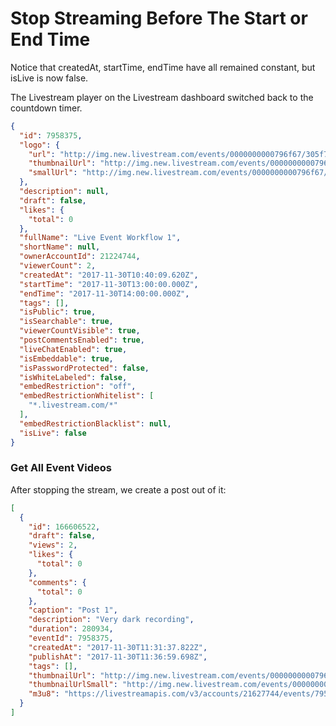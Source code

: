 # Stop Streaming Before The Start or End Time

Notice that createdAt, startTime, endTime have all remained constant, but isLive is now false.

The Livestream player on the Livestream dashboard switched back to the countdown timer.

```json
{
  "id": 7958375,
  "logo": {
    "url": "http://img.new.livestream.com/events/0000000000796f67/305f7d56-f200-4317-b4c1-1a5a47608c2d.jpg",
    "thumbnailUrl": "http://img.new.livestream.com/events/0000000000796f67/305f7d56-f200-4317-b4c1-1a5a47608c2d_50x28.jpg",
    "smallUrl": "http://img.new.livestream.com/events/0000000000796f67/305f7d56-f200-4317-b4c1-1a5a47608c2d_170x96.jpg"
  },
  "description": null,
  "draft": false,
  "likes": {
    "total": 0
  },
  "fullName": "Live Event Workflow 1",
  "shortName": null,
  "ownerAccountId": 21224744,
  "viewerCount": 2,
  "createdAt": "2017-11-30T10:40:09.620Z",
  "startTime": "2017-11-30T13:00:00.000Z",
  "endTime": "2017-11-30T14:00:00.000Z",
  "tags": [],
  "isPublic": true,
  "isSearchable": true,
  "viewerCountVisible": true,
  "postCommentsEnabled": true,
  "liveChatEnabled": true,
  "isEmbeddable": true,
  "isPasswordProtected": false,
  "isWhiteLabeled": false,
  "embedRestriction": "off",
  "embedRestrictionWhitelist": [
    "*.livestream.com/*"
  ],
  "embedRestrictionBlacklist": null,
  "isLive": false
}
```

### Get All Event Videos
After stopping the stream, we create a post out of it:

```json
[
  {
    "id": 166606522,
    "draft": false,
    "views": 2,
    "likes": {
      "total": 0
    },
    "comments": {
      "total": 0
    },
    "caption": "Post 1",
    "description": "Very dark recording",
    "duration": 280934,
    "eventId": 7958375,
    "createdAt": "2017-11-30T11:31:37.822Z",
    "publishAt": "2017-11-30T11:36:59.698Z",
    "tags": [],
    "thumbnailUrl": "http://img.new.livestream.com/events/0000000000796f67/7c6a81e2-8d9b-4400-af59-63ec09b58587_60.jpg",
    "thumbnailUrlSmall": "http://img.new.livestream.com/events/0000000000796f67/7c6a81e2-8d9b-4400-af59-63ec09b58587_60_150x84.jpg",
    "m3u8": "https://livestreamapis.com/v3/accounts/21627744/events/7958375/videos/166606522.m3u8"
  }
]
```

